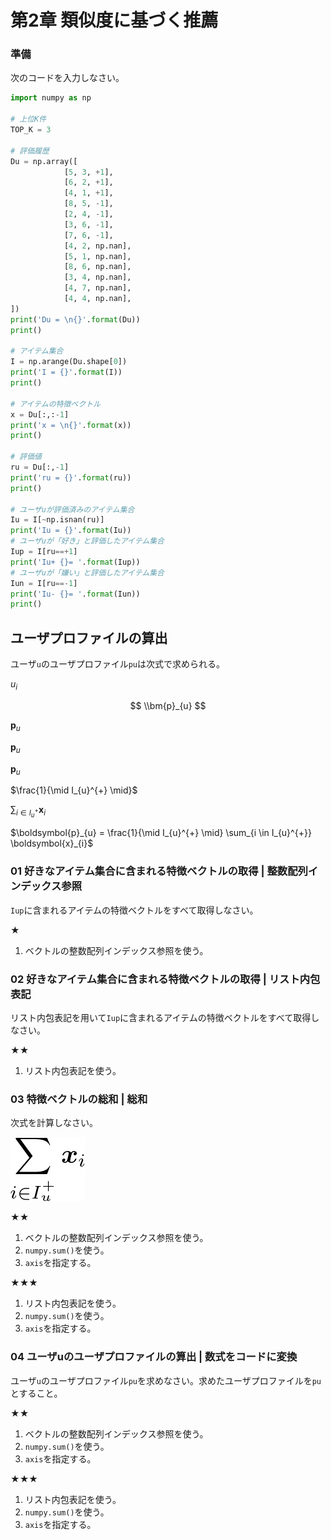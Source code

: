 <script type="text/x-mathjax-config">MathJax.Hub.Config({tex2jax:{inlineMath:[['\$','\$'],['\\(','\\)']],processEscapes:true},CommonHTML: {matchFontHeight:false}});</script>
<script type="text/javascript" async src="https://cdnjs.cloudflare.com/ajax/libs/mathjax/2.7.1/MathJax.js?config=TeX-MML-AM_CHTML"></script>

# 第2章 類似度に基づく推薦

### 準備
次のコードを入力しなさい。

```python
import numpy as np

# 上位K件
TOP_K = 3

# 評価履歴
Du = np.array([
            [5, 3, +1],
            [6, 2, +1],
            [4, 1, +1],
            [8, 5, -1],
            [2, 4, -1],
            [3, 6, -1],
            [7, 6, -1],
            [4, 2, np.nan],
            [5, 1, np.nan],
            [8, 6, np.nan],
            [3, 4, np.nan],
            [4, 7, np.nan],
            [4, 4, np.nan],
])
print('Du = \n{}'.format(Du))
print()

# アイテム集合
I = np.arange(Du.shape[0])
print('I = {}'.format(I))
print()

# アイテムの特徴ベクトル
x = Du[:,:-1]
print('x = \n{}'.format(x))
print()

# 評価値
ru = Du[:,-1]
print('ru = {}'.format(ru))
print()

# ユーザuが評価済みのアイテム集合
Iu = I[~np.isnan(ru)]
print('Iu = {}'.format(Iu))
# ユーザuが「好き」と評価したアイテム集合
Iup = I[ru==+1]
print('Iu+ {}= '.format(Iup))
# ユーザuが「嫌い」と評価したアイテム集合
Iun = I[ru==-1]
print('Iu- {}= '.format(Iun))
print()
```

## ユーザプロファイルの算出

ユーザ`u`のユーザプロファイル`pu`は次式で求められる。

$u_{i}$

$$ \\bm{p}_{u} $$


$\boldsymbol{p} _{u}$

$\boldsymbol{p}_{u}$

$\boldsymbol{p}_{u}$

$\frac{1}{\mid I_{u}^{+} \mid}$

$\sum_{i \in I_{u}^{+}} \boldsymbol{x}_{i}$

$\boldsymbol{p}_{u} = \frac{1}{\mid I_{u}^{+} \mid} \sum_{i \in I_{u}^{+}} \boldsymbol{x}_{i}$


### 01 好きなアイテム集合に含まれる特徴ベクトルの取得 | 整数配列インデックス参照
`Iup`に含まれるアイテムの特徴ベクトルをすべて取得しなさい。

★
1. ベクトルの整数配列インデックス参照を使う。

### 02 好きなアイテム集合に含まれる特徴ベクトルの取得 | リスト内包表記
リスト内包表記を用いて`Iup`に含まれるアイテムの特徴ベクトルをすべて取得しなさい。

★★
1. リスト内包表記を使う。

### 03 特徴ベクトルの総和 | 総和
次式を計算しなさい。

![eq_cbr1_user_profile_avg_2](/img/eq/eq_cbr1_user_profile_avg_2.png)

★★
1. ベクトルの整数配列インデックス参照を使う。
2. `numpy.sum()`を使う。
3. `axis`を指定する。

★★★
1. リスト内包表記を使う。
2. `numpy.sum()`を使う。
3. `axis`を指定する。

### 04 ユーザuのユーザプロファイルの算出 | 数式をコードに変換
ユーザ`u`のユーザプロファイル`pu`を求めなさい。求めたユーザプロファイルを`pu`とすること。

★★
1. ベクトルの整数配列インデックス参照を使う。
2. `numpy.sum()`を使う。
3. `axis`を指定する。

★★★
1. リスト内包表記を使う。
2. `numpy.sum()`を使う。
3. `axis`を指定する。

## 

